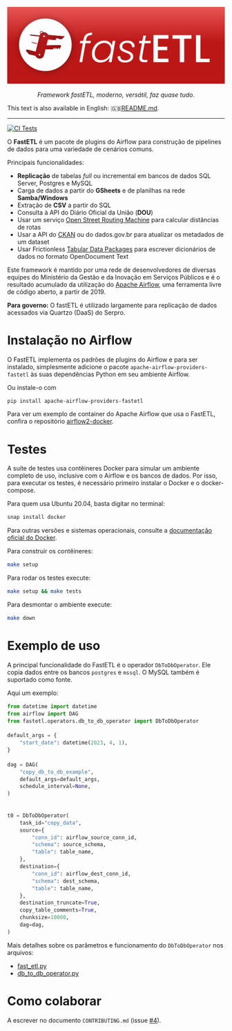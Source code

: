 ![Logotipo do FastETL. É um canivete tipo suiço com várias peças abertas](docs/images/logo.svg)

<p align="center">
    <em>Framework fastETL, moderno, versátil, faz quase tudo.</em>
</p>

This text is also available in English: 🇬🇧[README.md](README.md).

---

[![CI Tests](https://github.com/economiagovbr/FastETL/actions/workflows/ci-tests.yml/badge.svg)](https://github.com/economiagovbr/FastETL/actions/workflows/ci-tests.yml)

O **FastETL** é um pacote de plugins do Airflow para construção de pipelines de dados para uma variedade de cenários comuns.

Principais funcionalidades:
* **Replicação** de tabelas *full* ou incremental em bancos de dados SQL
  Server, Postgres e MySQL
* Carga de dados a partir do **GSheets** e de planilhas na rede **Samba/Windows**
* Extração de **CSV** a partir do SQL
* Consulta à API do Diário Oficial da União (**DOU**)
* Usar um serviço [Open Street Routing Machine](https://project-osrm.org/)
  para calcular distâncias de rotas
* Usar a API do [CKAN](https://docs.ckan.org/en/2.10/api/index.html) ou
  do dados.gov.br para atualizar os metadados de um dataset
* Usar Frictionless
  [Tabular Data Packages](https://specs.frictionlessdata.io/tabular-data-package/)
  para escrever dicionários de dados no formato OpenDocument Text

<!-- Contar a história da origem do FastETL -->
Este framework é mantido por uma rede de desenvolvedores de diversas
equipes do Ministério da Gestão e da Inovação em Serviços Públicos e é o
resultado acumulado da utilização do
[Apache Airflow](https://airflow.apache.org/), uma ferramenta livre de
código aberto, a partir de 2019.

**Para governo:** O fastETL é utilizado largamente para replicação de dados acessados via Quartzo (DaaS) do Serpro.

# Instalação no Airflow

O FastETL implementa os padrões de plugins do Airflow e para ser
instalado, simplesmente adicione o pacote
`apache-airflow-providers-fastetl` às suas dependências Python em seu
ambiente Airflow.

Ou instale-o com

```bash
pip install apache-airflow-providers-fastetl
```

Para ver um exemplo de container do Apache Airflow que usa o FastETL,
confira o repositório
[airflow2-docker](https://github.com/economiagovbr/airflow2-docker).

# Testes

A suíte de testes usa contêineres Docker para simular um ambiente
completo de uso, inclusive com o Airflow e os bancos de dados. Por isso,
para executar os testes, é necessário primeiro instalar o Docker e o
docker-compose.

Para quem usa Ubuntu 20.04, basta digitar no terminal:

```bash
snap install docker
```

Para outras versões e sistemas operacionais, consulte a
[documentação oficial do Docker](https://docs.docker.com/get-docker/).


Para construir os contêineres:

```bash
make setup
```

Para rodar os testes execute:

```bash
make setup && make tests
```

Para desmontar o ambiente execute:

```bash
make down
```

# Exemplo de uso

A principal funcionalidade do FastETL é o operador
`DbToDbOperator`. Ele copia dados entre os bancos `postgres` e
`mssql`. O MySQL também é suportado como fonte.

Aqui um exemplo:

```python
from datetime import datetime
from airflow import DAG
from fastetl.operators.db_to_db_operator import DbToDbOperator

default_args = {
    "start_date": datetime(2023, 4, 1),
}

dag = DAG(
    "copy_db_to_db_example",
    default_args=default_args,
    schedule_interval=None,
)


t0 = DbToDbOperator(
    task_id="copy_data",
    source={
        "conn_id": airflow_source_conn_id,
        "schema": source_schema,
        "table": table_name,
    },
    destination={
        "conn_id": airflow_dest_conn_id,
        "schema": dest_schema,
        "table": table_name,
    },
    destination_truncate=True,
    copy_table_comments=True,
    chunksize=10000,
    dag=dag,
)
```

Mais detalhes sobre os parâmetros e funcionamento do `DbToDbOperator`
nos arquivos:

* [fast_etl.py](fastetl/custom_functions/fast_etl.py)
* [db_to_db_operator.py](fastetl/operators/db_to_db_operator.py)

# Como colaborar

A escrever no documento `CONTRIBUTING.md` (issue
[#4](/economiagovbr/FastETL/issues/4)).

